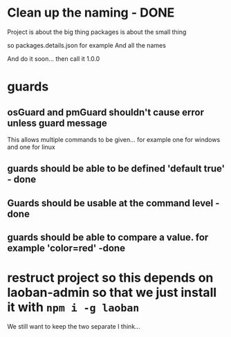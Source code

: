 # Clean up the naming - DONE

Project is about the big thing
packages is about the small thing

so packages.details.json for example
And all the names

And do it soon... then call it 1.0.0

# guards 

## osGuard and pmGuard shouldn't cause error unless guard message
This allows multiple  commands to be given... for example one for windows and one for linux

## guards should be able to be defined 'default true' - done

## Guards should be usable at the command level - done

## guards should be able to compare a value. for example 'color=red' -done

# restruct project so this depends on laoban-admin so that we just install it with `npm i -g laoban`

We still want to keep the two separate I think... 
